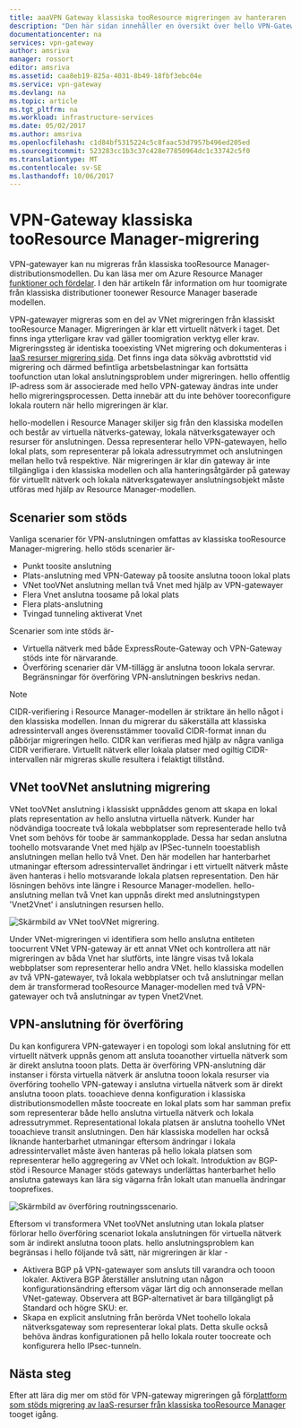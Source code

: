 ```yaml
---
title: aaaVPN Gateway klassiska tooResource migreringen av hanteraren | Microsoft Docs
description: "Den här sidan innehåller en översikt över hello VPN-Gateway klassiska tooResource migreringen av hanteraren."
documentationcenter: na
services: vpn-gateway
author: amsriva
manager: rossort
editor: amsriva
ms.assetid: caa8eb19-825a-4031-8b49-18fbf3ebc04e
ms.service: vpn-gateway
ms.devlang: na
ms.topic: article
ms.tgt_pltfrm: na
ms.workload: infrastructure-services
ms.date: 05/02/2017
ms.author: amsriva
ms.openlocfilehash: c1d84bf5315224c5c8faac53d7957b496ed205ed
ms.sourcegitcommit: 523283cc1b3c37c428e77850964dc1c33742c5f0
ms.translationtype: MT
ms.contentlocale: sv-SE
ms.lasthandoff: 10/06/2017
---
```

# <a name="vpn-gateway-classic-tooresource-manager-migration"></a>VPN-Gateway klassiska tooResource Manager-migrering
VPN-gatewayer kan nu migreras från klassiska tooResource Manager-distributionsmodellen. Du kan läsa mer om Azure Resource Manager [funktioner och fördelar](../azure-resource-manager/resource-group-overview.md). I den här artikeln får information om hur toomigrate från klassiska distributioner toonewer Resource Manager baserade modellen. 

VPN-gatewayer migreras som en del av VNet migreringen från klassiskt tooResource Manager. Migreringen är klar ett virtuellt nätverk i taget. Det finns inga ytterligare krav vad gäller toomigration verktyg eller krav. Migreringssteg är identiska tooexisting VNet migrering och dokumenteras i [IaaS resurser migrering sida](../virtual-machines/windows/migration-classic-resource-manager-ps.md). Det finns inga data sökväg avbrottstid vid migrering och därmed befintliga arbetsbelastningar kan fortsätta toofunction utan lokal anslutningsproblem under migreringen. hello offentlig IP-adress som är associerade med hello VPN-gateway ändras inte under hello migreringsprocessen. Detta innebär att du inte behöver tooreconfigure lokala routern när hello migreringen är klar.  

hello-modellen i Resource Manager skiljer sig från den klassiska modellen och består av virtuella nätverks-gateway, lokala nätverksgatewayer och resurser för anslutningen. Dessa representerar hello VPN-gatewayen, hello lokal plats, som representerar på lokala adressutrymmet och anslutningen mellan hello två respektive. När migreringen är klar din gateway är inte tillgängliga i den klassiska modellen och alla hanteringsåtgärder på gateway för virtuellt nätverk och lokala nätverksgatewayer anslutningsobjekt måste utföras med hjälp av Resource Manager-modellen.

## <a name="supported-scenarios"></a>Scenarier som stöds
Vanliga scenarier för VPN-anslutningen omfattas av klassiska tooResource Manager-migrering. hello stöds scenarier är-

* Punkt toosite anslutning
* Plats-anslutning med VPN-Gateway på toosite anslutna tooon lokal plats
* VNet tooVNet anslutning mellan två Vnet med hjälp av VPN-gatewayer
* Flera Vnet anslutna toosame på lokal plats
* Flera plats-anslutning
* Tvingad tunneling aktiverat Vnet

Scenarier som inte stöds är-  

* Virtuella nätverk med både ExpressRoute-Gateway och VPN-Gateway stöds inte för närvarande.
* Överföring scenarier där VM-tillägg är anslutna tooon lokala servrar. Begränsningar för överföring VPN-anslutningen beskrivs nedan.

> [!NOTE]
> CIDR-verifiering i Resource Manager-modellen är striktare än hello något i den klassiska modellen. Innan du migrerar du säkerställa att klassiska adressintervall anges överensstämmer toovalid CIDR-format innan du påbörjar migreringen hello. CIDR kan verifieras med hjälp av några vanliga CIDR verifierare. Virtuellt nätverk eller lokala platser med ogiltig CIDR-intervallen när migreras skulle resultera i felaktigt tillstånd.
> 
> 

## <a name="vnet-toovnet-connectivity-migration"></a>VNet tooVNet anslutning migrering
VNet tooVNet anslutning i klassiskt uppnåddes genom att skapa en lokal plats representation av hello anslutna virtuella nätverk. Kunder har nödvändiga toocreate två lokala webbplatser som representerade hello två Vnet som behövs för toobe är sammankopplade. Dessa har sedan anslutna toohello motsvarande Vnet med hjälp av IPSec-tunneln tooestablish anslutningen mellan hello två Vnet. Den här modellen har hanterbarhet utmaningar eftersom adressintervallet ändringar i ett virtuellt nätverk måste även hanteras i hello motsvarande lokala platsen representation. Den här lösningen behövs inte längre i Resource Manager-modellen. hello-anslutning mellan två Vnet kan uppnås direkt med anslutningstypen 'Vnet2Vnet' i anslutningen resursen hello. 

![Skärmbild av VNet tooVNet migrering.](./media/vpn-gateway-migration/migration1.png)

Under VNet-migreringen vi identifiera som hello anslutna entiteten toocurrent VNet VPN-gateway är ett annat VNet och kontrollera att när migreringen av båda Vnet har slutförts, inte längre visas två lokala webbplatser som representerar hello andra VNet. hello klassiska modellen av två VPN-gatewayer, två lokala webbplatser och två anslutningar mellan dem är transformerad tooResource Manager-modellen med två VPN-gatewayer och två anslutningar av typen Vnet2Vnet.

## <a name="transit-vpn-connectivity"></a>VPN-anslutning för överföring
Du kan konfigurera VPN-gatewayer i en topologi som lokal anslutning för ett virtuellt nätverk uppnås genom att ansluta tooanother virtuella nätverk som är direkt anslutna tooon plats. Detta är överföring VPN-anslutning där instanser i första virtuella nätverk är anslutna tooon lokala resurser via överföring toohello VPN-gateway i anslutna virtuella nätverk som är direkt anslutna tooon plats. tooachieve denna konfiguration i klassiska distributionsmodellen måste toocreate en lokal plats som har samman prefix som representerar både hello anslutna virtuella nätverk och lokala adressutrymmet. Representational lokala platsen är anslutna toohello VNet tooachieve transit anslutningen. Den här klassiska modellen har också liknande hanterbarhet utmaningar eftersom ändringar i lokala adressintervallet måste även hanteras på hello lokala platsen som representerar hello aggregering av VNet och lokalt. Introduktion av BGP-stöd i Resource Manager stöds gateways underlättas hanterbarhet hello anslutna gateways kan lära sig vägarna från lokalt utan manuella ändringar tooprefixes.

![Skärmbild av överföring routningsscenario.](./media/vpn-gateway-migration/migration2.png)

Eftersom vi transformera VNet tooVNet anslutning utan lokala platser förlorar hello överföring scenariot lokala anslutningen för virtuella nätverk som är indirekt anslutna tooon plats. hello anslutningsproblem kan begränsas i hello följande två sätt, när migreringen är klar - 

* Aktivera BGP på VPN-gatewayer som ansluts till varandra och tooon lokaler. Aktivera BGP återställer anslutning utan någon konfigurationsändring eftersom vägar lärt dig och annonserade mellan VNet-gateway. Observera att BGP-alternativet är bara tillgängligt på Standard och högre SKU: er.
* Skapa en explicit anslutning från berörda VNet toohello lokala nätverksgateway som representerar lokal plats. Detta skulle också behöva ändras konfigurationen på hello lokala router toocreate och konfigurera hello IPsec-tunneln.

## <a name="next-steps"></a>Nästa steg
Efter att lära dig mer om stöd för VPN-gateway migreringen gå för[plattform som stöds migrering av IaaS-resurser från klassiska tooResource Manager](../virtual-machines/windows/migration-classic-resource-manager-ps.md) tooget igång.


